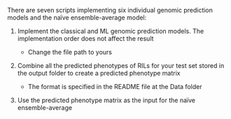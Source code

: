 There are seven scripts implementing six individual genomic prediction models and the naïve ensemble-average model:

1. Implement the classical and ML genomic prediction models. The implementation order does not affect the result
     - Change the file path to yours

2. Combine all the predicted phenotypes of RILs for your test set stored in the output folder to create a predicted phenotype matrix
     - The format is specified in the README file at the Data folder

4. Use the predicted phenotype matrix as the input for the naïve ensemble-average
